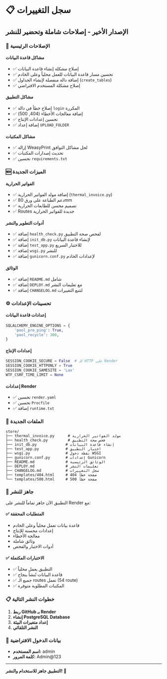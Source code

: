 # 📋 سجل التغييرات

## الإصدار الأخير - إصلاحات شاملة وتحضير للنشر

### 🔧 الإصلاحات الرئيسية

#### مشاكل قاعدة البيانات

- ✅ إصلاح مشكلة إنشاء قاعدة البيانات
- ✅ تحسين مسار قاعدة البيانات للعمل محلياً وعلى الخادم
- ✅ إضافة دالة منفصلة لإنشاء الجداول (`create_tables`)
- ✅ إصلاح مشكلة المستخدم الافتراضي

#### مشاكل التطبيق

- ✅ إصلاح خطأ في دالة `login` المكررة
- ✅ إضافة معالجات الأخطاء (404, 500)
- ✅ تحسين إعدادات الإنتاج
- ✅ إضافة إعداد `UPLOAD_FOLDER`

#### مشاكل المكتبات

- ✅ إزالة WeasyPrint لحل مشاكل التوافق
- ✅ تحديث إصدارات المكتبات
- ✅ تحسين `requirements.txt`

### 🆕 الميزات الجديدة

#### الفواتير الحرارية

- ✅ إضافة مولد الفواتير الحرارية (`thermal_invoice.py`)
- ✅ دعم الطباعة على ورق 80mm
- ✅ تصميم محسن للطابعات الحرارية
- ✅ Routes جديدة للفواتير الحرارية

#### أدوات التطوير والنشر

- ✅ إضافة `health_check.py` لفحص صحة التطبيق
- ✅ إضافة `init_db.py` لإنشاء قاعدة البيانات
- ✅ إضافة `test_app.py` للاختبار السريع
- ✅ إضافة `wsgi.py` للنشر
- ✅ إضافة `gunicorn.conf.py` لإعدادات الخادم

#### الوثائق

- ✅ إضافة `README.md` شامل
- ✅ إضافة `DEPLOY.md` مع تعليمات النشر
- ✅ إضافة `CHANGELOG.md` لتتبع التغييرات

### ⚙️ تحسينات الإعدادات

#### إعدادات قاعدة البيانات

```python
SQLALCHEMY_ENGINE_OPTIONS = {
    'pool_pre_ping': True,
    'pool_recycle': 300,
}
```

#### إعدادات الإنتاج

```python
SESSION_COOKIE_SECURE = False  # للـ HTTP على Render
SESSION_COOKIE_HTTPONLY = True
SESSION_COOKIE_SAMESITE = 'Lax'
WTF_CSRF_TIME_LIMIT = None
```

#### إعدادات Render

- ✅ تحسين `render.yaml`
- ✅ تحسين `Procfile`
- ✅ إضافة `runtime.txt`

### 📁 الملفات الجديدة

```
store/
├── thermal_invoice.py      # مولد الفواتير الحرارية
├── health_check.py         # فحص صحة التطبيق
├── init_db.py             # إنشاء قاعدة البيانات
├── test_app.py            # اختبار التطبيق
├── wsgi.py                # نقطة دخول WSGI
├── gunicorn.conf.py       # إعدادات Gunicorn
├── README.md              # الوثائق الرئيسية
├── DEPLOY.md              # تعليمات النشر
├── CHANGELOG.md           # سجل التغييرات
├── templates/404.html     # صفحة خطأ 404
└── templates/500.html     # صفحة خطأ 500
```

### 🚀 جاهز للنشر

التطبيق الآن جاهز تماماً للنشر على Render مع:

#### ✅ المتطلبات المحققة

- قاعدة بيانات تعمل محلياً وعلى الخادم
- إعدادات محسنة للإنتاج
- معالجة الأخطاء
- وثائق شاملة
- أدوات الاختبار والفحص

#### ✅ الاختبارات المكتملة

- ✅ التطبيق يعمل محلياً
- ✅ قاعدة البيانات تُنشأ بنجاح
- ✅ جميع الـ routes تعمل (54 route)
- ✅ المكتبات المطلوبة متوفرة

### 📋 خطوات النشر التالية

1. **ربط GitHub بـ Render**
2. **إنشاء PostgreSQL Database**
3. **إعداد متغيرات البيئة**
4. **النشر التلقائي**

### 🔐 بيانات الدخول الافتراضية

- **اسم المستخدم:** admin
- **كلمة المرور:** Admin@123

---

**التطبيق جاهز للاستخدام والنشر! 🎉**
